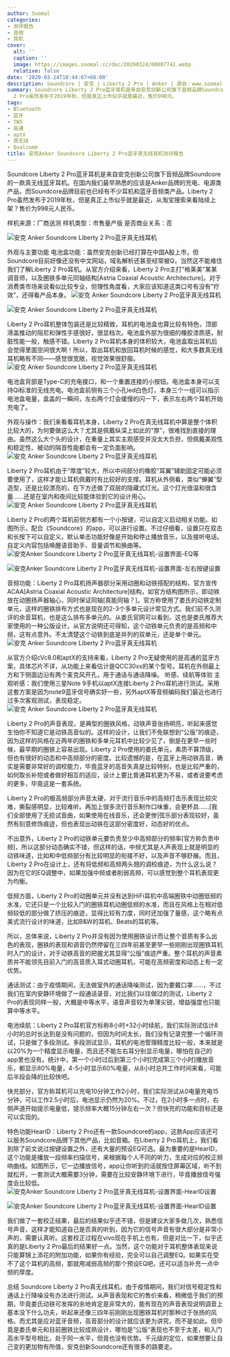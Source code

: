 ```yaml
---
author: Soomal
categories:
- 测评报告
- 音频
- 耳机
cover:
  alt: ''
  caption: ''
  image: https://images.soomal.cc/doc/20200324/00087742.webp
  relative: false
date: '2020-03-24T18:44:07+08:00'
description: Soundcore | 安克 | Liberty 2 Pro | Anker | 源自：www.soomal.com | 版权：原创 |  平均/总评分：09.07/136
summary: Soundcore Liberty 2 Pro蓝牙耳机是来自安克创新公司旗下音频品牌Soundcore的一款真无线蓝牙耳机。在国内我们最早熟悉的应该是Anker品牌的充电、电源类产品，而Soundcore品牌目前也已经有不少耳机和蓝牙音频类产品。Liberty
  2 Pro虽然发布于2019年秋，但是真正上市似乎就是最近，售价998元。
tags:
- Bluetooth
- 蓝牙
- TWS
- 高通
- aptX
- 真无线
- Qualcomm
title: 安克Anker Soundcore Liberty 2 Pro蓝牙真无线耳机测评报告
---
```


Soundcore Liberty 2 Pro蓝牙耳机是来自安克创新公司旗下音频品牌Soundcore的一款真无线蓝牙耳机。在国内我们最早熟悉的应该是Anker品牌的充电、电源类产品，而Soundcore品牌目前也已经有不少耳机和蓝牙音频类产品。Liberty 2 Pro虽然发布于2019年秋，但是真正上市似乎就是最近，从淘宝搜索来看陆续上架？售价为998元人民币。

样机来源：厂商送测
样机类型：市售量产版
是否商业关系：否

![安克 Anker Soundcore Liberty 2 Pro蓝牙真无线耳机](https://images.soomal.cc/doc/20200313/00087497.webp)




外观与主要功能
电池盒功能：虽然安克创新已经打算在中国A股上市，但Soundcore目前好像还没有中文网站，域名解析还甚至经常被Q，当然这不能难住我们了解Liberty 2 Pro耳机。从官方介绍来看，Liberty 2 Pro主打“格莱美”某某调音师，以及圈铁多单元同轴结构[Astria Coaxial Acoustic Architecture]。对于消费类市场来说看似比较专业，但理性角度看，大家应该知道这类口号有没有“疗效”，还得看产品本身。
![安克 Anker Soundcore Liberty 2 Pro蓝牙真无线耳机](https://images.soomal.cc/doc/20200313/00087498_01.webp)




![安克 Anker Soundcore Liberty 2 Pro蓝牙真无线耳机](https://images.soomal.cc/doc/20200313/00087499_01.webp)




Liberty 2 Pro耳机整体包装还是比较精致，耳机的电池盒也算比较有特色，顶部滑盖推动的阻尼和弹性手感很好，很显档次。电池盒外部为很细的橡胶漆质感，耐脏性能一般，触感不错。Liberty 2 Pro耳机本身的体积较大，电池盒取出耳机后会觉得里面空间很大啊！所以，取出耳机和放回耳机时候的感觉，和大多数真无线耳机略有不同――感觉很宽敞，视觉效果很舒服。
![安克 Anker Soundcore Liberty 2 Pro蓝牙真无线耳机](https://images.soomal.cc/doc/20200313/00087501.webp)




电池盒背部是Type-C的充电接口，和一个重置连接的小按钮。电池盒本身可以支持Qi标准的无线充电。电池盒前侧有三个小孔led白色灯，本身三个一组可以指示电池盒电量，盒盖的一瞬间，左右两个灯会缓慢的闪一下，表示左右两个耳机开始充电了。

外观与操作：我们来看看耳机本身，Liberty 2 Pro在真无线耳机中算是整个体积比较大的，为何要做这么大？尤其是佩戴纵深上如此的“厚”，很难找到直接的理由。虽然这么大个头的设计，在重量上其实主观感受并没太大负担，但佩戴美观性和稳定性、被动的隔音性能都会有一定负面影响。
![安克 Anker Soundcore Liberty 2 Pro蓝牙真无线耳机](https://images.soomal.cc/doc/20200313/00087503.webp)




Liberty 2 Pro耳机由于“厚度”较大，所以中间部分的橡胶“耳翼”辅助固定可能必须要使用了，这样才能让耳机佩戴时有比较好的支撑。耳机从外侧看，类似“蝉翼”型造型，还是比较漂亮的，在下方还做了双层的隐藏式灯光。这个灯光很温和很含蓄……还是在室内和夜间比较能体验到它的设计用心。
![安克 Anker Soundcore Liberty 2 Pro蓝牙真无线耳机](https://images.soomal.cc/doc/20200313/00087505.webp)




Liberty 2 Pro的两个耳机前侧方都有一个小按键，可以自定义启动相关功能。如图所示，配合《Soundcore》的app，可以进行设置。不过仔细看，设置只在双击和长按下可以自定义，默认单击功能好像是开始和停止播放音乐，以及接听电话。自定义内容包括唤醒语音助手、音量调节和换曲等。
![安克Anker Soundcore Liberty 2 Pro蓝牙真无线耳机-设置界面-EQ等](https://images.soomal.cc/doc/20200323/00087737_01.webp)




![安克Anker Soundcore Liberty 2 Pro蓝牙真无线耳机-设置界面-左右按键设置](https://images.soomal.cc/doc/20200323/00087738_01.webp)




音频功能：Liberty 2 Pro耳机扬声器部分采用动圈和动铁搭配的结构，官方宣传ACAA[Astria Coaxial Acoustic Architecture]结构，如官方结构图所示，即动铁放在动圈扬声器轴心，同时保证同轴[真能同轴？]。官方称使用了娄氏的动铁定制单元，这样的圈铁排布方式也是现在的2-3个多单元设计常见方式。我们前不久测评的余音耳机，也是这么排布多单元的。从娄氏官网可以看到，这也是娄氏推荐大家使用的一种公版设计。从官方说明还可得知，这个动铁单元负责的是高频和中频，这有点意外。不太清楚这个动铁到底是并列的双单元，还是单个单元。
![安克 Anker Soundcore Liberty 2 Pro蓝牙真无线耳机](https://images.soomal.cc/doc/20200313/00087511.webp)




从官方介绍cVc8.0和aptX的支持来看，Liberty 2 Pro无疑使用的是高通的蓝牙方案，具体芯片不详，从功能上来看估计是QCC30xx的某个型号。耳机在外侧最上方和下侧面边沿有两个麦克风开孔，用于通话与通话降噪。
听感、续航等体验
主观听感：我们使用三星Note 9手机以aptX连接Liberty 2 Pro耳机进行测试。采用这套方案是因为note9蓝牙信号确实好一些，另外aptX等音频编码我们最近也进行过多次客观测试，表现稳定。
![安克 Anker Soundcore Liberty 2 Pro蓝牙真无线耳机](https://images.soomal.cc/doc/20200313/00087509.webp)




Liberty 2 Pro的声音表现，是典型的圈铁风格，动铁声音张扬明亮，听起来感觉生怕你不知道它是动铁高音似的。这样的设计，让我们不免联想到“公版”的痕迹，因为这样的风格在近两年的圈铁和多单元耳机中比较少见了，倒是在更早一些时候，最早期的圈铁上容易出现。Liberty 2 Pro使用的娄氏单元，素质不算顶级，但也有很好的动态和中高频部分的密度。比较遗憾的是，在蓝牙上用动铁高音，确实是需要非常好的调校能力，毕竟蓝牙的高音失真是比较特别，也是比较严重的，如何取长补短或者做好相互的适应，设计上要比普通耳机更为不易，或者说要考虑的更多，毕竟这是一套系统。

Liberty 2 Pro的极高频部分声音太硬，对于流行音乐中的高频打击乐表现比较灾难，撕裂感明显，比较难听。再加上很多流行音乐制作口味重，会更杯具……[我们全部使用了无损试音曲，如果使用在线音乐，还会更惨]弦乐部分表现较好，虽然有刻意修饰痕迹，但也表现出动铁在这部分密度好，动态好的优点。

不出意外，Liberty 2 Pro的动铁单元要负责至少中高频部分的频率[官方称负责中频]，所以这部分动态确实不错，但这样的话，中频尤其是人声表现上就是明显的动铁味道，比如和中低频部分有比较明显的衔接不好，以及声音不够舒展。而且，Liberty 2 Pro在设计上，还有将低频和高频两头翘的调校痕迹，为什么这么说？因为在它的EQ调整中，如果加强中频或者削弱高频，可以感觉到整个耳机表现更为均衡。

低频方面，Liberty 2 Pro的动圈单元并没有达到HiFi耳机中高端圈铁中动圈低频的水准，它还只是一个比较入门的圈铁耳机动圈低频的水准，而且在风格上在相对低频较低的部分做了挤压的痕迹，显得比较有力度，同时还加强了量感，这个略有点美式流行设计的味道，比如B&W的耳机、Beats的耳机等。

所以，总体来说，Liberty 2 Pro并没有因为使用圈铁设计而让整个音质有多么出色的表现，圈铁的表现和调音仍然停留在三四年前甚至更早一些刚刚出现圈铁耳机时入门的设计，对于动铁高音的把握尤其显得“公版”痕迹严重。整个耳机的声音素质并不能领先目前入门的高音质入耳式动圈耳机，可能在高频密度和动态上有一定优势。

通话测试：由于疫情期间，无法做室外的通话降噪测试，因为要戴口罩……，不过我们在室内安静环境做了一段通话录音，对比我们以往做过的测试，Liberty 2 Pro的表现同样一般，大概是中等水平，语音声音较为单薄尖锐，增益强度也只能算中等水平。

电池续航：Liberty 2 Pro耳机官方标称8小时+32小时续航，我们实际测试估计8小时的总时长达到是没有问题的，但因为时间太长，我们没有记录完整一个循环测试，只是做了多段测试。多段测试显示，耳机的电池管理精度比较一般，本来就是以20%为一个精度显示电量，而且还不能左右耳分别显示电量，哪怕在自己的app里也没有。统计中，第一个小时过后到第三个小时[完成第三个小时]播放音乐，都显示80%电量，4-5小时显示60%电量，从8小时总共工作时间来看，可能后半段会降的比较快吧。

快充部分，官方称耳机可以充电10分钟工作2小时，我们实际测试从0电量充电15分钟，可以工作2.5小时后，电池显示仍然为20%。不过，在2小时多一点时，右侧声道开始提示电量低，提示频率大概15分钟左右一次？但快充的功能和目标还是可以实现的。

特色功能HearID：Liberty 2 Pro还有一款Soundcore的app，这款App应该还可以服务Soundcore品牌下其他产品，比如音箱。在Liberty 2 Pro耳机上，我们看到除了前文说过按键设置之外，还有大量的预设EQ可选。最为重要的是HearID，这个功能是播放一段频率扫描信号，来根据每个人不同的听力，生成对应的校正频响曲线。如图所示，它一边播放信号，app让你听到的话就按住屏幕区域，听不到就松开，一套测试大概需要3分钟，需要在比较安静环境下进行，毕竟播放信号强度会比较低。
![安克Anker Soundcore Liberty 2 Pro蓝牙真无线耳机-设置界面-HearID设置](https://images.soomal.cc/doc/20200323/00087739_01.webp)




![安克Anker Soundcore Liberty 2 Pro蓝牙真无线耳机-设置界面-HearID设置](https://images.soomal.cc/doc/20200323/00087740_01.webp)




我们做了一套校正结果，最后的结果似乎还不错，但是建议大家多做几次，熟悉信号声音，这样才能知道自己是否真的听到，因为它的信号声音有很大部分是非常小声的，需要认真听。这套校正过程在vivo现在手机上也有，但是对比一下，似乎还真的是Liberty 2 Pro最后的结果好一点。当然，这个功能对于耳机整体表现来说只能算锦上添花的附加功能，如果你有经验，完全可以自己调整EQ。如果实在受不了这个耳机的高频，那就用减弱高频的那个预设EQ吧，还可以适当补充一点中频的厚度。

总结
Soundcore Liberty 2 Pro真无线耳机，由于疫情期间，我们对信号稳定性和通话上行降噪没有办法进行测试。从声音表现和它的售价来看，稍微低于我们的预期，毕竟娄氏动铁可发挥的余地肯定是非常大的，能有现在的声音表现说明调音上基本没下什么功夫，听起来还像三四年前刚刚出现圈铁耳机时那种过于张扬的风格。而尤其是应对蓝牙音频，高音部分的设计就应该更为讲究，而不是如此。但毕竟是娄氏单元和目前圈铁比较成熟设计，哪怕是”公版“表现也不至于太差，和入门高水平型号相比，处于同一水平，但竟也没有优势。千元级的定位，如果想要让自己变的更加物有所值，安克创新Soundcore还有很多的路要走。